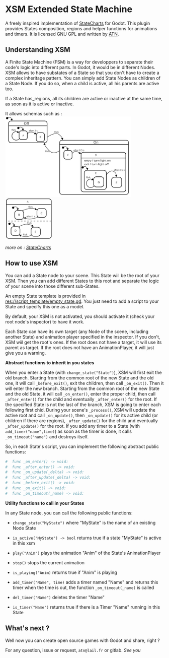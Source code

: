 XSM Extended State Machine
==========================

A freely inspired implementation of [StateCharts](https://statecharts.github.io/what-is-a-statechart.html) for Godot. This plugin provides States composition, regions and helper functions for animations and timers. It is licensed GNU GPL and written by [ATN](https://gitlab.com/atnb).


Understanding XSM
-----------------

A Finite State Machine (FSM) is a way for developpers to separate their code's logic into different parts. In Godot, it would be in different Nodes. XSM allows to have substates of a State so that you don't have to create a complex inheritage pattern. You can simply add State Nodes as children of a State Node. If you do so, when a child is active, all his parents are active too.

If a State has_regions, all its children are active or inactive at the same time, as soon as it is active or inactive.

It allows schemas such as :
<img src="example/readme_files/stateschart_composition.svg" alt="statechart" width="400"/>
<img src="example/readme_files/stateschart_regions.svg" alt="statechart" width="150"/>

_more on : [StateCharts](https://statecharts.github.io/what-is-a-statechart.html)_


How to use XSM
---------------

You can add a State node to your scene. This State wiil be the root of your XSM. Then you can add different States to this root and separate the logic of your scene into those different sub-States.

An empty State template is provided in [res://script_template/empty_state.gd](https://gitlab.com/atnb/xsm/-/blob/master/script_templates/empty_state.gd). You just need to add a script to your State and specify this one as a model.

By default, your XSM is not activated, you should activate it (check your root node's inspector) to have it work.

Each State can have its own target (any Node of the scene, including another State) and animation player specified in the inspector. If you don't, XSM wiil get the root's ones. If the root does not have a target, it will use its parent as target. If the root does not have an AnimationPlayer, it will just give you a warning.


**Abstract functions to inherit in you states**

When you enter a State (with `change_state("State")`), XSM will first exit the old branch. Starting from the common root of the new State and the old one, it will call `_before_exit()`, exit the children, then call `_on_exit()`.
Then it will enter the new branch. Starting from the common root of the new State and the old State, it will call `_on_enter()`, enter the proper child, then call `_after_enter()` for the child and eventually `_after_enter()` for the root. If the specified State is not the last of the branch, XSM is going to enter each following first chid.
During your scene's `_process()`, XSM will update the active root and call `_on_update()`, then `_on_update()` for its active child (or children if there are regions), `_after_update()` for the child and eventually `_after_update()` for the root.
If you add any timer to a State (with `add_timer("name",time)`) as soon as the timer is done, it calls `_on_timeout("name")` and destroys itself.

So, in each State's script, you can implement the following abstract public functions:
```python
#  func _on_enter() -> void:
#  func _after_enter() -> void:
#  func _on_update(_delta) -> void:
#  func _after_update(_delta) -> void:
#  func _before_exit() -> void:
#  func _on_exit() -> void:
#  func _on_timeout(_name) -> void:
```


**Utility functions to call in your States**

In any State node, you can call the following public functions:

* `change_state("MyState")`
   where "MyState" is the name of an existing Node State

* `is_active("MyState") -> bool`
   returns true if a state "MyState" is active in this xsm

* `play("Anim")`
   plays the animation "Anim" of the State's AnimationPlayer

* `stop()`
   stops the current animation

* `is_playing("Anim)`
   returns true if "Anim" is playing

* `add_timer("Name", time)`
   adds a timer named "Name" and returns this timer
   when the time is out, the function `_on_timeout(_name)` is called
   
* `del_timer("Name")`
   deletes the timer "Name"
   
* `is_timer("Name")`
   returns true if there is a Timer "Name" running in this State


What's next ?
-----------------

Well now you can create open source games with Godot and share, right ?

For any question, issue or request, `atn@lail.fr` or gitlab.
_See you_
